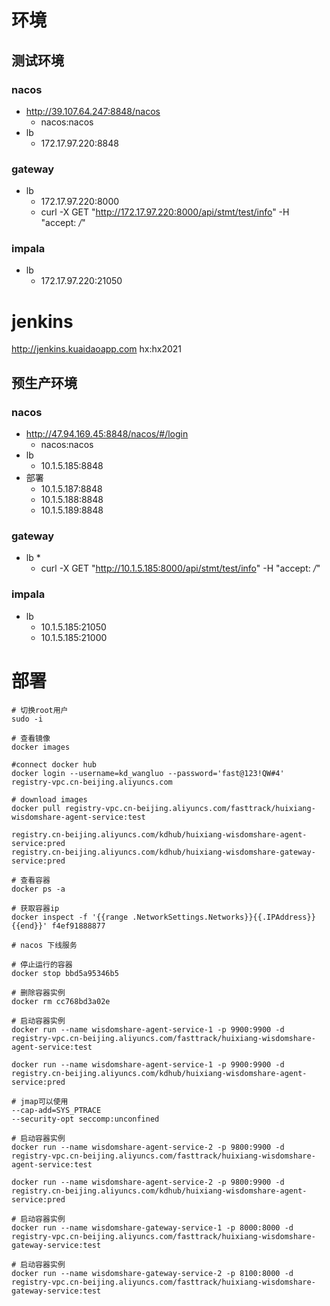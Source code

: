 # 环境
## 测试环境
### nacos
* http://39.107.64.247:8848/nacos
    * nacos:nacos
* lb
    * 172.17.97.220:8848
### gateway
* lb
    * 172.17.97.220:8000
    * curl -X GET "http://172.17.97.220:8000/api/stmt/test/info" -H  "accept: */*"
### impala
* lb
    * 172.17.97.220:21050

# jenkins

http://jenkins.kuaidaoapp.com
hx:hx2021

## 预生产环境
### nacos
* http://47.94.169.45:8848/nacos/#/login
    * nacos:nacos
* lb
    * 10.1.5.185:8848
* 部署
    * 10.1.5.187:8848
    * 10.1.5.188:8848
    * 10.1.5.189:8848

### gateway
* lb
    * 
    * curl -X GET "http://10.1.5.185:8000/api/stmt/test/info" -H  "accept: */*"
### impala
* lb
    * 10.1.5.185:21050
    * 10.1.5.185:21000


# 部署
```shell
# 切换root用户
sudo -i

# 查看镜像
docker images

#connect docker hub
docker login --username=kd_wangluo --password='fast@123!QW#4' registry-vpc.cn-beijing.aliyuncs.com

# download images
docker pull registry-vpc.cn-beijing.aliyuncs.com/fasttrack/huixiang-wisdomshare-agent-service:test

registry.cn-beijing.aliyuncs.com/kdhub/huixiang-wisdomshare-agent-service:pred
registry.cn-beijing.aliyuncs.com/kdhub/huixiang-wisdomshare-gateway-service:pred

# 查看容器
docker ps -a

# 获取容器ip 
docker inspect -f '{{range .NetworkSettings.Networks}}{{.IPAddress}}{{end}}' f4ef91888877

# nacos 下线服务

# 停止运行的容器
docker stop bbd5a95346b5

# 删除容器实例
docker rm cc768bd3a02e

# 启动容器实例
docker run --name wisdomshare-agent-service-1 -p 9900:9900 -d registry-vpc.cn-beijing.aliyuncs.com/fasttrack/huixiang-wisdomshare-agent-service:test

docker run --name wisdomshare-agent-service-1 -p 9900:9900 -d registry.cn-beijing.aliyuncs.com/kdhub/huixiang-wisdomshare-agent-service:pred

# jmap可以使用
--cap-add=SYS_PTRACE 
--security-opt seccomp:unconfined

# 启动容器实例
docker run --name wisdomshare-agent-service-2 -p 9800:9900 -d registry-vpc.cn-beijing.aliyuncs.com/fasttrack/huixiang-wisdomshare-agent-service:test

docker run --name wisdomshare-agent-service-2 -p 9800:9900 -d registry.cn-beijing.aliyuncs.com/kdhub/huixiang-wisdomshare-agent-service:pred

# 启动容器实例
docker run --name wisdomshare-gateway-service-1 -p 8000:8000 -d registry-vpc.cn-beijing.aliyuncs.com/fasttrack/huixiang-wisdomshare-
gateway-service:test

# 启动容器实例
docker run --name wisdomshare-gateway-service-2 -p 8100:8000 -d registry-vpc.cn-beijing.aliyuncs.com/fasttrack/huixiang-wisdomshare-
gateway-service:test

```

